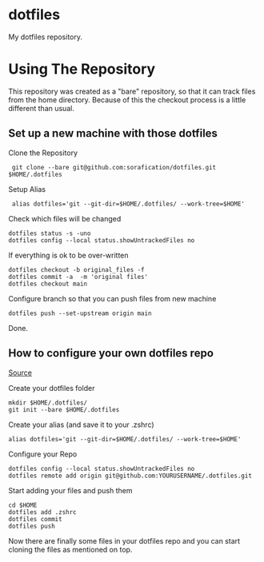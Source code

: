 # dotfiles

My dotfiles repository.  

# Using The Repository

This repository was created as a "bare" repository, so that it can track files from the home directory.  Because of this the checkout process is a little different than usual.

## Set up a new machine with those dotfiles 

  Clone the Repository

     git clone --bare git@github.com:sorafication/dotfiles.git $HOME/.dotfiles
 

  Setup Alias 

     alias dotfiles='git --git-dir=$HOME/.dotfiles/ --work-tree=$HOME'


  Check which files will be changed

    dotfiles status -s -uno
    dotfiles config --local status.showUntrackedFiles no


  If everything is ok to be over-written

    dotfiles checkout -b original_files -f
    dotfiles commit -a  -m 'original files'
    dotfiles checkout main


  Configure branch so that you can push files from new machine

    dotfiles push --set-upstream origin main     


Done.


## How to configure your own dotfiles repo

[Source](https://www.anand-iyer.com/blog/2018/a-simpler-way-to-manage-your-dotfiles.html)


  Create your dotfiles folder
    
    mkdir $HOME/.dotfiles/
    git init --bare $HOME/.dotfiles

  Create your alias (and save it to your .zshrc)
    
    alias dotfiles='git --git-dir=$HOME/.dotfiles/ --work-tree=$HOME'

  Configure your Repo 

    dotfiles config --local status.showUntrackedFiles no
    dotfiles remote add origin git@github.com:YOURUSERNAME/.dotfiles.git

  Start adding your files and push them

    cd $HOME
    dotfiles add .zshrc
    dotfiles commit
    dotfiles push

  Now there are finally some files in your dotfiles repo and you can start cloning the files as mentioned on top.

